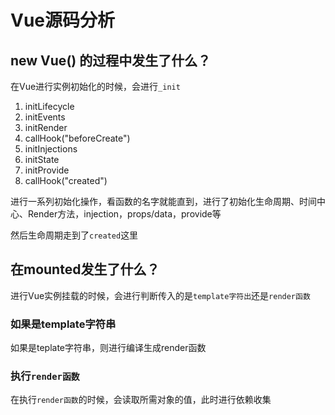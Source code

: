 
# Vue源码分析

## new Vue() 的过程中发生了什么？

在Vue进行实例初始化的时候，会进行`_init`
1. initLifecycle
2. initEvents
3. initRender
4. callHook("beforeCreate")
5. initInjections
6. initState
7. initProvide
8. callHook("created")

进行一系列初始化操作，看函数的名字就能直到，进行了初始化生命周期、时间中心、Render方法，injection，props/data，provide等

然后生命周期走到了`created`这里


## 在mounted发生了什么？

进行Vue实例挂载的时候，会进行判断传入的是`template字符出`还是`render函数`

### 如果是template字符串

如果是teplate字符串，则进行编译生成render函数


### 执行`render函数`


在执行`render函数`的时候，会读取所需对象的值，此时进行依赖收集


